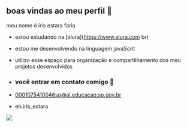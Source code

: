## boas vindas ao meu perfil 💙

meu nome é iris estara faria 

- estou estudando na [alura](https://www.alura.com br)
- estou me desenvolvendo na linguagem javaScrit
- utilizo esse espaço para organização e compartilhamento dos meu projetos desenvolvidos

- ### você entrar em contato comigo 📧

- 0001075410046sp@al.educacao.sp.gov.br

- eh.iris_estara

![](https://media1.tenor.com/m/CzaHhPyIR8gAAAAC/rosy00.gif)
